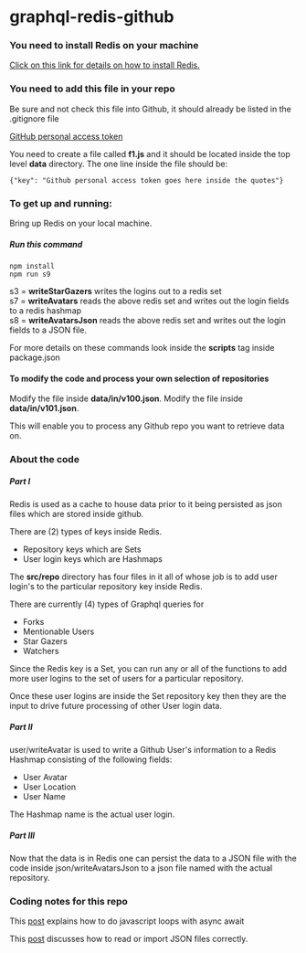 # graphql-redis-github

### You need to install Redis on your machine

[Click on this link for details on how to install Redis.](https://redis.io/)

### You need to add this file in your repo

Be sure and not check this file into Github, it should already
be listed in the .gitignore file

[ GitHub personal access token ](https://help.github.com/articles/creating-a-personal-access-token-for-the-command-line/)

You need to create a file called **f1.js** and it should be located inside the
top level **data** directory.  The one line inside the file should be:

```
{"key": "Github personal access token goes here inside the quotes"}
```

### To get up and running:

Bring up Redis on your local machine.

##### Run this command

```
npm install
npm run s9
```

s3 = **writeStarGazers** writes the logins out to a redis set  
s7 = **writeAvatars** reads the above redis set and writes out the login fields
to a redis hashmap  
s8 = **writeAvatarsJson** reads the above redis set and writes out the login fields
to a JSON file.  

For more details on these commands look inside the **scripts** tag
inside package.json

#### To modify the code and process your own selection of repositories

Modify the file inside **data/in/v100.json**.
Modify the file inside **data/in/v101.json**.

This will enable you to process any Github repo you want to retrieve data on.

### About the code

##### Part I

Redis is used as a cache to house data prior to it being persisted as
json files which are stored inside github.

There are (2) types of keys inside Redis.

* Repository keys which are Sets
* User login keys which are Hashmaps

The **src/repo** directory has four files in it all of whose job is to add user login's to the particular repository key inside Redis.

There are currently (4) types of Graphql queries for

* Forks
* Mentionable Users
* Star Gazers
* Watchers

Since the Redis key is a Set, you can run any or all of the functions to add more user logins to the set of users for a particular repository.

Once these user logins are inside the Set repository key then they are the input to drive future processing of other User login data.

##### Part II

user/writeAvatar is used to write a Github User's information to a Redis Hashmap
consisting of the following fields:

* User Avatar
* User Location
* User Name

The Hashmap name is the actual user login.

##### Part III

Now that the data is in Redis one can persist the data to a JSON file with
the code inside json/writeAvatarsJson to a json file named with the actual repository.

### Coding notes for this repo

This
[post](https://blog.lavrton.com/javascript-loops-how-to-handle-async-await-6252dd3c795)
explains how to do javascript loops with async await

This
[post](https://goenning.net/2016/04/14/stop-reading-json-files-with-require/) discusses how to read or import JSON files correctly.
